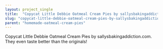 ```yaml
---
layout: project_single
title:  "Copycat Little Debbie Oatmeal Cream Pies by sallysbakingaddiction.com. They even taste better than the originals!"
slug: "copycat-little-debbie-oatmeal-cream-pies-by-sallysbakingaddictioncom-they-even-taste-better-than-the"
parent: "homemade-oatmeal-cream-pies"
---
```

Copycat Little Debbie Oatmeal Cream Pies by sallysbakingaddiction.com. They even taste better than the originals!